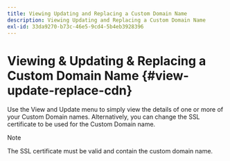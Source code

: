```yaml
---
title: Viewing Updating and Replacing a Custom Domain Name
description: Viewing Updating and Replacing a Custom Domain Name
exl-id: 33da9270-b73c-46e5-9cd4-5b4eb3928396
---
```

# Viewing & Updating & Replacing a Custom Domain Name {#view-update-replace-cdn}

Use the View and Update menu to simply view the details of one or more of your Custom Domain names. 
Alternatively, you can change the SSL certificate to be used for the Custom Domain name. 

>[!NOTE]
>The SSL certificate must be valid and contain the custom domain name.
